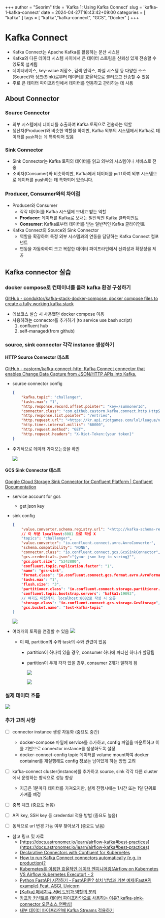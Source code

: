 +++
author = "Seorim"
title = 'Kafka 1: Using Kafka Connect'
slug = 'kafka-1-kafka-connect'
date = 2024-04-27T16:43:42+09:00
categories = [
    "kafka"
]
tags = [
    "kafka","kafka-connect", "GCS", "Docker"
]
+++

# Kafka Connect

- Kafka Connect는 Apache Kafka를 활용하는 분산 시스템
- Kafka와 다른 데이터 시스템 사이에서 큰 데이터 스트림을 신뢰성 있게 전송할 수 있도록 설계됨
- 데이터베이스, key-value 저장소, 검색 인덱스, 파일 시스템 등 다양한 소스(Source)와 싱크(Sink)로부터 데이터를 효율적으로 불러오고 전송할 수 있음
- 주로 큰 데이터 파이프라인에서 데이터를 연동하고 관리하는 데 사용
## About Connector
### Source Connector

- 외부 시스템에서 데이터를 추출하여 Kafka 토픽으로 전송하는 역할
- 생산자(Producer)와 비슷한 역할을 하지만, Kafka 외부의 시스템에서 Kafka로 데이터를 `push`하는 데 특화되어 있음

### Sink Connector

- Sink Connector는 Kafka 토픽의 데이터를 읽고 외부의 시스템이나 서비스로 전송
- 소비자(Consumer)와 비슷하지만, Kafka에서 데이터를 `pull`하여 외부 시스템으로 데이터를 push하는 데 특화되어 있습니다.

### Producer,  Consumer와의 차이점

- Producer와 Consumer
	- 각각 데이터를 Kafka 시스템에 보내고 받는 역할 
	- **Producer**: 데이터를 Kafka로 보내는 일반적인 Kafka 클라이언트
	- **Consumer**: Kafka로부터 데이터를 받는 일반적인 Kafka 클라이언트
- Kafka Connect의 Source와 Sink Connector
	- 역할을 확장하여 특정 외부 시스템과의 연동을 담당하는 Kafka Connect 컴포넌트
	- 연동을 자동화하여 크고 복잡한 데이터 파이프라인에서 신뢰성과 확장성을 제공

## Kafka connector 실습

### docker compose로 컨테이너를 올려 kafka 환경 구성하기
    
[GitHub - conduktor/kafka-stack-docker-compose: docker compose files to create a fully working kafka stack](https://github.com/conduktor/kafka-stack-docker-compose)
    
- 데브코스 실습 시 사용했던 docker compose 이용
- 사용하려는 connector를 추가하기 (to service use bash script)
	1. confluent hub
	2. self-managed(from github)
### source, sink connector 각각 instance 생성하기
#### HTTP Source Connector 테스트
        
[GitHub - castorm/kafka-connect-http: Kafka Connect connector that enables Change Data Capture from JSON/HTTP APIs into Kafka.](https://github.com/castorm/kafka-connect-http)
        
- source connector config
	```json
	{
		"kafka.topic": "challenger",
		"tasks.max": "1",
		"http.response.record.offset.pointer": "key=/summonerId",
		"connector.class": "com.github.castorm.kafka.connect.http.HttpSourceConnector",
		"http.response.list.pointer": "/entries",
		"http.request.url": "<https://kr.api.riotgames.com/lol/league/v4/challengerleagues/by-queue/RANKED_SOLO_5x5>",
		"http.timer.interval.millis": "60000",
		"http.request.method": "GET",
		"http.request.headers": "X-Riot-Token:{your token}"
	}			
	```

            
- 주기적으로 데이터 가져오는것을 확인
            
	![](Pasted%20image%2020240427161012.png)
            
#### GCS Sink Connector 테스트
        
[Google Cloud Storage Sink Connector for Confluent Platform | Confluent Documentation](https://docs.confluent.io/kafka-connectors/gcs-sink/current/overview.html)
        
- service account for gcs    
	- get json key
                
- sink config
            
	```json
	{
		"value.converter.schema.registry.url": "<http://kafka-schema-registry:8081>",
		// 이 부분 localhost:8081 으로 작성 X
		"topics": "challenger",
		"value.converter": "io.confluent.connect.avro.AvroConverter",
		"schema.compatibility": "NONE",
		"connector.class": "io.confluent.connect.gcs.GcsSinkConnector",
		"gcs.credentials.json":"{your json key to string}"",
		"gcs.part.size": "5242880",
		"confluent.topic.replication.factor": "1",
		"name": "gcs-sink",
		"format.class": "io.confluent.connect.gcs.format.avro.AvroFormat",
		"tasks.max": "1",
		"flush.size": "3",
		"partitioner.class": "io.confluent.connect.storage.partitioner.DefaultPartitioner",
		"confluent.topic.bootstrap.servers": "kafka1:19092",
		// 여기도 마찬가지. localhost:8082로 작성 시 오류
		"storage.class": "io.confluent.connect.gcs.storage.GcsStorage",
		"gcs.bucket.name": "test-kafka-topic"
	}
	```
	
	![](Pasted%20image%2020240427161048.png)
            
- 여러개의 토픽을 연결할 수 있음
	![](Pasted%20image%2020240427161059.png)
                
	- 이 때, partition의 수와 task의 수와 관련이 있음
		- partition이 하나씩 있을 경우, consumer 하나에 파티션 하나가 할당됨
		- partition이 두개 각각 있을 경우, consumer 2개가 일하게 됨
                
			![](Pasted%20image%2020240427161111.png)
                
			![](Pasted%20image%2020240427161125.png)
                
### 실제 데이터 흐름
	    
![](Pasted%20image%2020240427162324.png)
    
### 추가 고려 사항
    
- [ ] connector instance 생성 자동화 (중요도 중간)
	- docker-compose 파일에 service를 추가하고, config 파일을 마운트하고 이를 기반으로 connector instance를 생성하도록 설정
	- docker-connect-config topic 데이터를 volume mount하여 docker container를 재실행해도 config 정보는 남아있게 하는 방법 고려
- [ ] kafka-connect cluster(instance)를 추가하고 source, sink 각각 다른 cluster에서 운영하는 방식으로 성능 향상
	- 지금은 1분마다 데이터를 가져오지만, 실제 진행시에는 1시간 또는 1일 단위로 가져올 예정
- [ ] 중복 체크 (중요도 높음)
- [ ] API key, SSH key 등 credential 적용 방법 (중요도 높음)        
- [ ] 동적으로 url 변경 가능 여부 찾아보기 (중요도 낮음)
        

- 참고 링크 및 자료
    - [https://docs.astronomer.io/learn/airflow-kafka#best-practices](https://docs.astronomer.io/learn/airflow-kafka#best-practices)
	- [Declarative Connectors with Confluent for Kubernetes](https://www.confluent.io/blog/declarative-connectors-with-confluent-for-kubernetes/)
	- [How to run Kafka Connect connectors automatically (e.g. in production)?](https://stackoverflow.com/questions/56474734/how-to-run-kafka-connect-connectors-automatically-e-g-in-production)
    - [Kubernetes를 이용한 효율적인 데이터 엔지니어링(Airflow on Kubernetes VS Airflow Kubernetes Executor) - 2](https://engineering.linecorp.com/ko/blog/data-engineering-with-airflow-k8s-2)
    - [Python FastAPI 시작하기 - FastAPI란? 설치 방법과 기본 예제(FastAPI example) Feat. ASGI, Uvicorn](https://lsjsj92.tistory.com/648)
    - [[Kafka] 메세지큐 서버 도입과 역할의 분리](https://ppaksang.tistory.com/25)
    - [카프카 커넥트를 데이터 파이프라인으로 사용하는 이유? kafka-sink-connector 오픈소스 언빡싱!](https://tech.kakao.com/2023/01/12/introduce-kafka-sink-connector/)
    - [내부 데이터 파이프라인에 Kafka Streams 적용하기](https://engineering.linecorp.com/ko/blog/applying-kafka-streams-for-internal-message-delivery-pipeline)
